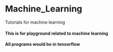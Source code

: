 # Machine_Learning
Tutorials for machine learning

#### This is for playground related to machine learning
#### All programs would be in tensorflow
